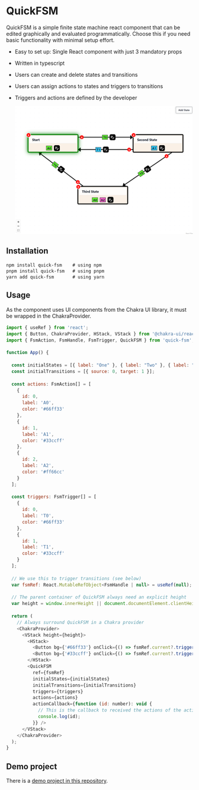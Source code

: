 # QuickFSM

QuickFSM is a simple finite state machine react component that can be edited graphically and evaluated programmatically.
Choose this if you need basic functionality with minimal setup effort.

- Easy to set up: Single React component with just 3 mandatory props
- Written in typescript
- Users can create and delete states and transitions
- Users can assign actions to states and triggers to transitions
- Triggers and actions are defined by the developer


  ![screenshot](screenshot.png)

## Installation
```shell
npm install quick-fsm    # using npm
pnpm install quick-fsm   # using pnpm
yarn add quick-fsm       # using yarn
```

## Usage
As the component uses UI components from the Chakra UI library, it must be wrapped in the ChakraProvider.
```js
import { useRef } from 'react';
import { Button, ChakraProvider, HStack, VStack } from '@chakra-ui/react';
import { FsmAction, FsmHandle, FsmTrigger, QuickFSM } from 'quick-fsm';

function App() {

  const initialStates = [{ label: "One" }, { label: "Two" }, { label: "Three" }];
  const initialTransitions = [{ source: 0, target: 1 }];

  const actions: FsmAction[] = [
    {
      id: 0,
      label: 'A0',
      color: '#66ff33'
    },
    {
      id: 1,
      label: 'A1',
      color: '#33ccff'
    },
    {
      id: 2,
      label: 'A2',
      color: '#ff66cc'
    }
  ];

  const triggers: FsmTrigger[] = [
    {
      id: 0,
      label: 'T0',
      color: '#66ff33'
    },
    {
      id: 1,
      label: 'T1',
      color: '#33ccff'
    }
  ];

  // We use this to trigger transitions (see below)
  var fsmRef: React.MutableRefObject<FsmHandle | null> = useRef(null);

  // The parent container of QuickFSM always need an explicit height
  var height = window.innerHeight || document.documentElement.clientHeight || document.body.clientHeight;

  return (
    // Always surround QuickFSM in a Chakra provider
    <ChakraProvider>
      <VStack height={height}>
        <HStack>
          <Button bg={'#66ff33'} onClick={() => fsmRef.current?.triggerTransition(0)}>T0</Button>
          <Button bg={'#33ccff'} onClick={() => fsmRef.current?.triggerTransition(1)}>T1</Button>
        </HStack>
        <QuickFSM
          ref={fsmRef}
          initialStates={initialStates}
          initialTransitions={initialTransitions}
          triggers={triggers}
          actions={actions}
          actionCallback={function (id: number): void {
            // This is the callback to received the actions of the active node
            console.log(id);
          }} />
      </VStack>
    </ChakraProvider>
  );
}
```
## Demo project
There is a [demo project in this repository](demo).
